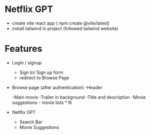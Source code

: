 # Netflix GPT

- create vite react app ( npm create @vite/latest)
- install tailwind in project (followed tailwind website)


# Features
- Login / signup
    - Sign In/ Sign up form
    - redirect to Browse Page
- Browse page (after authentication)
    -Header
    
    -Main movie 
        -Trailer in background
        -Title and description
        -Movie suggestions
            - movie lists * N

- Netflix GPT
    - Search Bar
    - Movie Suggestions

